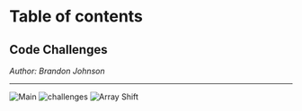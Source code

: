
# Table of contents

## Code Challenges
*Author: Brandon Johnson*

---
![Main](https://github.com/SplinterCel3000/data-structures-and-algorithms)
![challenges](https://github.com/SplinterCel3000/data-structures-and-algorithms/tree/master/challenges)
![Array Shift](https://github.com/SplinterCel3000/data-structures-and-algorithms/tree/master/challenges/ArraryShift)
